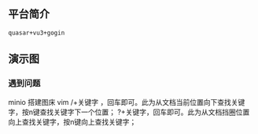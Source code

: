 ## 平台简介
    quasar+vu3+gogin
## 演示图


### 遇到问题
minio
    搭建图床
vim 
    /+关键字 ，回车即可。此为从文档当前位置向下查找关键字，按n键查找关键字下一个位置；
    ?+关键字，回车即可。此为从文档挡圈位置向上查找关键字，按n键向上查找关键字；